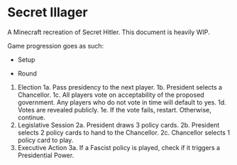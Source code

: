 # Secret Illager

A Minecraft recreation of Secret Hitler. This document is heavily WIP.

Game progression goes as such:
- Setup


- Round
1. Election
  1a. Pass presidency to the next player.
  1b. President selects a Chancellor.
  1c. All players vote on acceptability of the proposed government. Any players who do not vote in time will default to yes.
  1d. Votes are revealed publicly.
  1e. If the vote fails, restart. Otherwise, continue.
2. Legislative Session
  2a. President draws 3 policy cards.
  2b. President selects 2 policy cards to hand to the Chancellor.
  2c. Chancellor selects 1 policy card to play.
3. Executive Action
  3a. If a Fascist policy is played, check if it triggers a Presidential Power.